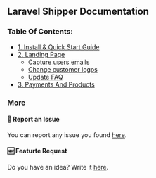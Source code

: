 ## Laravel Shipper Documentation

### Table Of Contents:

- [1. Install & Quick Start Guide](/doc/install.md)
- [2. Landing Page](/doc/landing-page.md)
  - [Capture users emails](/doc/landing-page.md#2-capture-emails-of-interested-users)
  - [Change customer logos](/doc/landing-page.md#3-change-logos)
  - [Update FAQ](/doc/landing-page.md#4-update-faq)
- [3. Payments And Products](/doc/payments-and-products.md)

### More
#### 🐛 Report an Issue
You can report any issue you found [here](https://github.com/laravel-shipper/documentation/issues/new?assignees=&labels=&projects=&template=bug_report.md&title=).

#### 🆕 Featurte Request
Do you have an idea? Write it [here](https://github.com/laravel-shipper/documentation/issues/new?assignees=&labels=&projects=&template=feature_request.md&title=).
